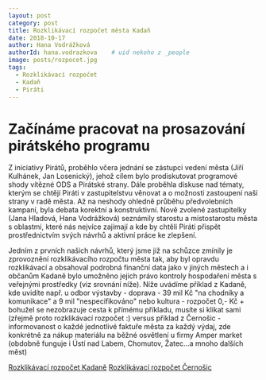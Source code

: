 ```yaml
---
layout: post
category: post
title: Rozklikávací rozpočet města Kadaň   
date: 2018-10-17
author: Hana Vodrážková
authorId: hana.vodrazkova    # uid nekoho z _people
image: posts/rozpocet.jpg
tags:
  - Rozklikávací rozpočet
  - Kadaň
  - Piráti
---
```



Začínáme pracovat na prosazování pirátského programu 
===

Z iniciativy Pirátů, proběhlo včera jednání se zástupci vedení města (Jiří Kulhánek, Jan Losenický), jehož cílem bylo prodiskutovat programové shody vítězné ODS a Pirátské strany. 
Dále proběhla diskuse nad tématy, kterým se chtějí Piráti v zastupitelstvu věnovat a o možnosti zastoupení naší strany v radě města.
Až na neshody ohledně průběhu předvolebních kampaní, byla debata korektní a konstruktivní. 
Nově zvolené zastupitelky (Jana Hladová, Hana Vodrážková) seznámily starostu a místostarostu města s oblastmi, které nás nejvíce zajímají a kde by chtěli Piráti přispět prostřednictvím svých návrhů a aktivní práce ke zlepšení.  

Jedním z prvních našich návrhů, který jsme již na schůzce zmínily je zprovoznění rozklikávacího rozpočtu města tak, aby byl opravdu rozklikávací a obsahoval podrobná finanční data jako v jiných městech a i občanům Kadaně bylo umožněno jejich právo kontroly hospodaření města s veřejnými prostředky (viz srovnání níže).
Níže uvádíme příklad z Kadaně, kde uvidíte např. u odbor výstavby -  doprava - 39 mil Kč "na chodníky a komunikace" a 9 mil "nespecifikováno" nebo kultura - rozpočet 0,- Kč + bohužel se nezobrazuje cesta k přímému příkladu, musíte si klikat sami (zřejmě proto rozklikávací rozpočet :)
versus příklad z Černošic - informovanost o každé jednotlivé faktuře města za každý výdaj, zde konkrétně za nákup materiálu na běžné osvětlení u firmy Amper market (obdobně funguje i Ústí nad Labem, Chomutov, Žatec...a mnoho dalších měst)

[Rozklikávací rozpočet Kadaně](http://grozpocet.gloud.cz/MUKK/) 
[Rozklikávací rozpočet Černošic](http://rozpocet.mestocernosice.cz/cz/rok2018/vydaje/akce/3631000000001/?paragraph=3631&item=5154#kdf/) 
